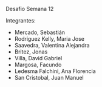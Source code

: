 Desafio Semana 12

Integrantes:
- Mercado, Sebastián
- Rodriguez Kelly, Maria Jose
- Saavedra, Valentina Alejandra
- Britez, Jonas
- Villa, David Gabriel
- Margosa, Facundo
- Ledesma Falchini, Ana Florencia
- San Cristobal, Juan Manuel